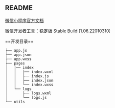 ## README

[微信小程序官方文档](https://developers.weixin.qq.com/miniprogram/dev/framework/structure.html)

微信开发者工具：稳定版 Stable Build (1.06.22010310)

==开发目录==

```text
├── app.js
├── app.json
├── app.wxss
├── pages
│   │── index
│   │   ├── index.wxml
│   │   ├── index.js
│   │   ├── index.json
│   │   └── index.wxss
│   └── logs
│       ├── logs.wxml
│       └── logs.js
└── utils
```